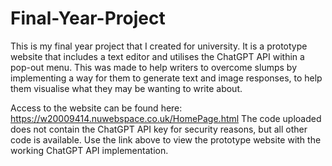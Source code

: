 # Final-Year-Project
This is my final year project that I created for university. It is a prototype website that includes a text editor and utilises the ChatGPT API within a pop-out menu. This was made to help writers to overcome slumps by implementing a way for them to generate text and image responses, to help them visualise what they may be wanting to write about.

Access to the website can be found here: https://w20009414.nuwebspace.co.uk/HomePage.html
The code uploaded does not contain the ChatGPT API key for security reasons, but all other code is available. Use the link above to view the prototype website with the working ChatGPT API implementation.
